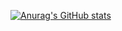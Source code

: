 [![Anurag's GitHub stats](https://github-readme-stats.vercel.app/api?username=GH-JY)](https://github.com/anuraghazra/github-readme-stats)
